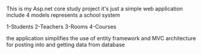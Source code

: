 This is my Asp.net core study project 
it's just a simple web application include 4 models represents a school system

1-Students
2-Teachers
3-Rooms
4-Courses

the application simplifies the use of entity framework and MVC architecture for posting into and getting data from database
